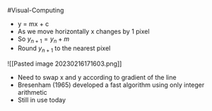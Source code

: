 #Visual-Computing 

- y = mx + c  
- As we move horizontally x changes by 1 pixel  
- So $y_{n+1} = y_n + m$  
- Round $y_{n+1}$ to the nearest pixel

![[Pasted image 20230216171603.png]]

- Need to swap x and y according to gradient of the line  
- Bresenham (1965) developed a fast algorithm using only integer arithmetic  
- Still in use today